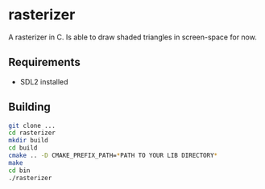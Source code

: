 # rasterizer

A rasterizer in C. Is able to draw shaded triangles in screen-space for now.

## Requirements

- SDL2 installed

## Building

```bash
git clone ...
cd rasterizer
mkdir build
cd build
cmake .. -D CMAKE_PREFIX_PATH=*PATH TO YOUR LIB DIRECTORY*
make
cd bin
./rasterizer
```
